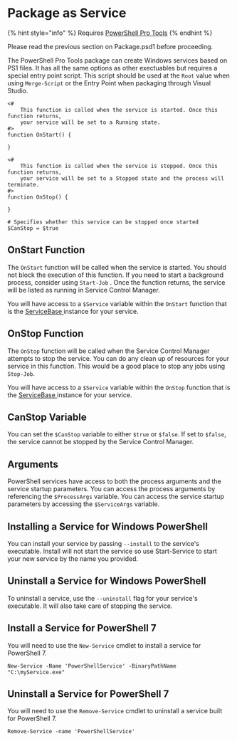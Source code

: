 # Package as Service

{% hint style="info" %}
Requires [PowerShell Pro Tools](https://ironmansoftware.com/poshtools)
{% endhint %}

Please read the previous section on Package.psd1 before proceeding.

The PowerShell Pro Tools package can create Windows services based on PS1 files. It has all the same options as other exectuables but requires a special entry point script. This script should be used at the `Root` value when using `Merge-Script` or the Entry Point when packaging through Visual Studio.&#x20;



```
<#
	This function is called when the service is started. Once this function returns, 
	your service will be set to a Running state.
#>
function OnStart() {

}

<#
	This function is called when the service is stopped. Once this function returns,
	your service will be set to a Stopped state and the process will terminate.
#>
function OnStop() {

}

# Specifies whether this service can be stopped once started
$CanStop = $true
```

## OnStart Function

The `OnStart` function will be called when the service is started. You should not block the execution of this function. If you need to start a background process, consider using `Start-Job` . Once the function returns, the service will be listed as running in Service Control Manager.&#x20;

You will have access to a `$Service` variable within the `OnStart` function that is the [ServiceBase ](https://docs.microsoft.com/en-us/dotnet/api/system.serviceprocess.servicebase?view=netframework-4.8)instance for your service.

## OnStop Function

The `OnStop` function will be called when the Service Control Manager attempts to stop the service. You can do any clean up of resources for your service in this function. This would be a good place to stop any jobs using `Stop-Job`.

You will have access to a `$Service` variable within the `OnStop` function that is the [ServiceBase ](https://docs.microsoft.com/en-us/dotnet/api/system.serviceprocess.servicebase?view=netframework-4.8)instance for your service.

## CanStop Variable

You can set the `$CanStop` variable to either `$true` or `$false`. If set to `$false`, the service cannot be stopped by the Service Control Manager.

## Arguments

PowerShell services have access to both the process arguments and the service startup parameters. You can access the process arguments by referencing the `$ProcessArgs` variable. You can access the service startup parameters by accessing the `$ServiceArgs` variable.&#x20;

## Installing a Service for Windows PowerShell

You can install your service by passing `--install` to the service's executable. Install will not start the service so use Start-Service to start your new service by the name you provided.&#x20;

## Uninstall a Service for Windows PowerShell

To uninstall a service, use the `--uninstall` flag for your service's executable. It will also take care of stopping the service.&#x20;

## Install a Service for PowerShell 7

You will need to use the `New-Service` cmdlet to install a service for PowerShell 7.&#x20;

```
New-Service -Name 'PowerShellService' -BinaryPathName "C:\myService.exe"
```

## Uninstall a Service for PowerShell 7

You will need to use the `Remove-Service` cmdlet to uninstall a service built for PowerShell 7.

```
Remove-Service -name 'PowerShellService'
```
